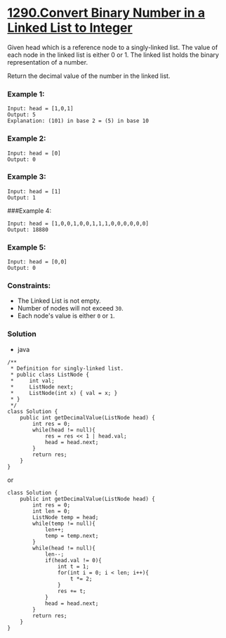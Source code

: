 # [1290.Convert Binary Number in a Linked List to Integer](https://leetcode.com/problems/convert-binary-number-in-a-linked-list-to-integer/)

Given head which is a reference node to a singly-linked list. The value of each node in the linked list is either 0 or 1. The linked list holds the binary representation of a number.

Return the decimal value of the number in the linked list.


### Example 1:
```
Input: head = [1,0,1]
Output: 5
Explanation: (101) in base 2 = (5) in base 10
```

### Example 2:
```
Input: head = [0]
Output: 0
```

### Example 3:
```
Input: head = [1]
Output: 1
```

###Example 4:
```
Input: head = [1,0,0,1,0,0,1,1,1,0,0,0,0,0,0]
Output: 18880
```

### Example 5:
```
Input: head = [0,0]
Output: 0
```

### Constraints:
* The Linked List is not empty.
* Number of nodes will not exceed `30`.
* Each node's value is either `0` or `1`.


### Solution
* java
```
/**
 * Definition for singly-linked list.
 * public class ListNode {
 *     int val;
 *     ListNode next;
 *     ListNode(int x) { val = x; }
 * }
 */
class Solution {
    public int getDecimalValue(ListNode head) {
        int res = 0;
        while(head != null){
            res = res << 1 | head.val;
            head = head.next;
        }
        return res;
    }
}
```

or

```
class Solution {
    public int getDecimalValue(ListNode head) {
        int res = 0;
        int len = 0;
        ListNode temp = head;
        while(temp != null){
            len++;
            temp = temp.next;
        }
        while(head != null){
            len--;
            if(head.val != 0){
                int t = 1;
                for(int i = 0; i < len; i++){
                    t *= 2;
                }
                res += t;
            }
            head = head.next;
        }
        return res;
    }
}
```
